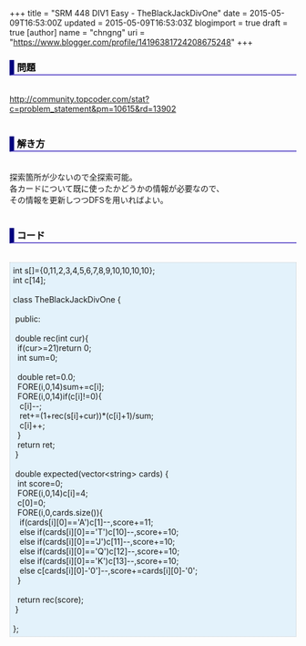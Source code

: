 +++
title = "SRM 448 DIV1 Easy - TheBlackJackDivOne"
date = 2015-05-09T16:53:00Z
updated = 2015-05-09T16:53:03Z
blogimport = true
draft = true
[author]
	name = "chngng"
	uri = "https://www.blogger.com/profile/14196381724208675248"
+++

<div dir="ltr" style="text-align: left;" trbidi="on"><h3 style="border-bottom: 2px solid slateblue; border-left: 8px solid navy; color: black; padding: 0px 0px 1px 5px;">問題 <br /></h3><br /><a href="http://community.topcoder.com/stat?c=problem_statement&amp;pm=10615&amp;rd=13902" target="_blank">http://community.topcoder.com/stat?c=problem_statement&amp;pm=10615&amp;rd=13902</a><br /><br /><h3 style="border-bottom: 2px solid slateblue; border-left: 8px solid navy; color: black; padding: 0px 0px 1px 5px;">解き方 </h3><br />探索箇所が少ないので全探索可能。<br />各カードについて既に使ったかどうかの情報が必要なので、<br />その情報を更新しつつDFSを用いればよい。<br /><br /><h3 style="border-bottom: 2px solid slateblue; border-left: 8px solid navy; color: black; padding: 0px 0px 1px 5px;">コード </h3><br /><div style="background-color: #e3f2fb; border: 1px dotted #CCCCCC; padding: 5px;">int s[]={0,11,2,3,4,5,6,7,8,9,10,10,10,10};<br />int c[14];<br /><br />class TheBlackJackDivOne {<br /><br /><span class="Apple-tab-span" style="white-space: pre;"> </span>public:<br /><br /><span class="Apple-tab-span" style="white-space: pre;"> </span>double rec(int cur){<br /><span class="Apple-tab-span" style="white-space: pre;">  </span>if(cur&gt;=21)return 0;<br /><span class="Apple-tab-span" style="white-space: pre;">  </span>int sum=0;<br /><br /><span class="Apple-tab-span" style="white-space: pre;">  </span>double ret=0.0;<br /><span class="Apple-tab-span" style="white-space: pre;">  </span>FORE(i,0,14)sum+=c[i];<br /><span class="Apple-tab-span" style="white-space: pre;">  </span>FORE(i,0,14)if(c[i]!=0){<br /><span class="Apple-tab-span" style="white-space: pre;">   </span>c[i]--;<br /><span class="Apple-tab-span" style="white-space: pre;">   </span>ret+=(1+rec(s[i]+cur))*(c[i]+1)/sum;<br /><span class="Apple-tab-span" style="white-space: pre;">   </span>c[i]++;<br /><span class="Apple-tab-span" style="white-space: pre;">  </span>}<br /><span class="Apple-tab-span" style="white-space: pre;">  </span>return ret;<br /><span class="Apple-tab-span" style="white-space: pre;"> </span>}<br /><br /><span class="Apple-tab-span" style="white-space: pre;"> </span>double expected(vector&lt;string&gt; cards) {<br /><span class="Apple-tab-span" style="white-space: pre;">  </span>int score=0;<br /><span class="Apple-tab-span" style="white-space: pre;">  </span>FORE(i,0,14)c[i]=4;<br /><span class="Apple-tab-span" style="white-space: pre;">  </span>c[0]=0;<br /><span class="Apple-tab-span" style="white-space: pre;">  </span>FORE(i,0,cards.size()){<br /><span class="Apple-tab-span" style="white-space: pre;">   </span>if(cards[i][0]=='A')c[1]--,score+=11;<br /><span class="Apple-tab-span" style="white-space: pre;">   </span>else if(cards[i][0]=='T')c[10]--,score+=10;<br /><span class="Apple-tab-span" style="white-space: pre;">   </span>else if(cards[i][0]=='J')c[11]--,score+=10;<br /><span class="Apple-tab-span" style="white-space: pre;">   </span>else if(cards[i][0]=='Q')c[12]--,score+=10;<br /><span class="Apple-tab-span" style="white-space: pre;">   </span>else if(cards[i][0]=='K')c[13]--,score+=10;<br /><span class="Apple-tab-span" style="white-space: pre;">   </span>else c[cards[i][0]-'0']--,score+=cards[i][0]-'0';<br /><span class="Apple-tab-span" style="white-space: pre;">  </span>}<br /><br /><span class="Apple-tab-span" style="white-space: pre;">  </span>return rec(score);<br /><span class="Apple-tab-span" style="white-space: pre;"> </span>}<br /><br />};</div></div>
